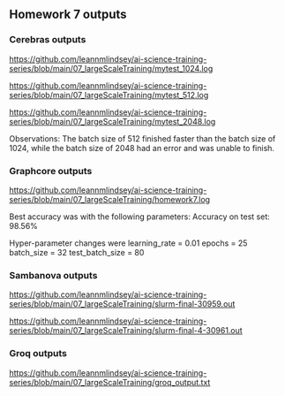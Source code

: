 ## Homework 7 outputs

### Cerebras outputs
https://github.com/leannmlindsey/ai-science-training-series/blob/main/07_largeScaleTraining/mytest_1024.log

https://github.com/leannmlindsey/ai-science-training-series/blob/main/07_largeScaleTraining/mytest_512.log

https://github.com/leannmlindsey/ai-science-training-series/blob/main/07_largeScaleTraining/mytest_2048.log

Observations: The batch size of 512 finished faster than the batch size of 1024, while the batch size of 2048 had an error and was unable to finish.

### Graphcore outputs
https://github.com/leannmlindsey/ai-science-training-series/blob/main/07_largeScaleTraining/homework7.log

Best accuracy was with the following parameters:
Accuracy on test set: 98.56%

Hyper-parameter changes were
learning_rate = 0.01
epochs = 25
batch_size = 32
test_batch_size = 80 

### Sambanova outputs
https://github.com/leannmlindsey/ai-science-training-series/blob/main/07_largeScaleTraining/slurm-final-30959.out

https://github.com/leannmlindsey/ai-science-training-series/blob/main/07_largeScaleTraining/slurm-final-4-30961.out

### Groq outputs
https://github.com/leannmlindsey/ai-science-training-series/blob/main/07_largeScaleTraining/groq_output.txt
